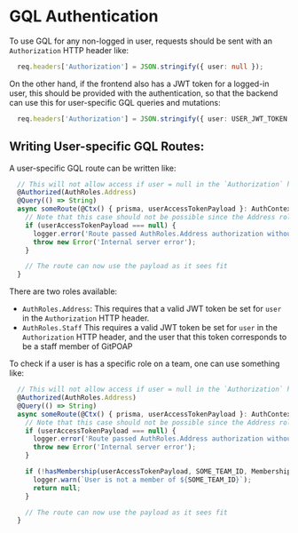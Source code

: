 # GQL Authentication

To use GQL for any non-logged in user, requests should be sent with an
`Authorization` HTTP header like:
```typescript
  req.headers['Authorization'] = JSON.stringify({ user: null });
```
On the other hand, if the frontend also has a JWT token for a logged-in user, this
should be provided with the authentication, so that the backend can use this for
user-specific GQL queries and mutations:
```typescript
  req.headers['Authorization'] = JSON.stringify({ user: USER_JWT_TOKEN });
```

## Writing User-specific GQL Routes:

A user-specific GQL route can be written like:
```typescript
  // This will not allow access if user = null in the `Authorization` header
  @Authorized(AuthRoles.Address)
  @Query(() => String)
  async someRoute(@Ctx() { prisma, userAccessTokenPayload }: AuthContext) {
    // Note that this case should not be possible since the Address role is required
    if (userAccessTokenPayload === null) {
      logger.error('Route passed AuthRoles.Address authorization without user payload set');
      throw new Error('Internal server error');
    }

    // The route can now use the payload as it sees fit
  }
```

There are two roles available:
* `AuthRoles.Address`: This requires that a valid JWT token be set for `user` in the
    `Authorization` HTTP header.
* `AuthRoles.Staff` This requires a valid JWT token be set for `user` in the
    `Authorization` HTTP header, and the user that this token corresponds to be a
    staff member of GitPOAP

To check if a user is has a specific role on a team, one can use something like:
```typescript
  // This will not allow access if user = null in the `Authorization` header
  @Authorized(AuthRoles.Address)
  @Query(() => String)
  async someRoute(@Ctx() { prisma, userAccessTokenPayload }: AuthContext) {
    // Note that this case should not be possible since the Address role is required
    if (userAccessTokenPayload === null) {
      logger.error('Route passed AuthRoles.Address authorization without user payload set');
      throw new Error('Internal server error');
    }

    if (!hasMembership(userAccessTokenPayload, SOME_TEAM_ID, MembershipRole.ADMIN)) {
      logger.warn(`User is not a member of ${SOME_TEAM_ID}`);
      return null;
    }

    // The route can now use the payload as it sees fit
  }
```
